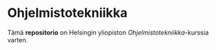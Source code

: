 # Ohjelmistotekniikka

Tämä **repositorio** on Helsingin yliopiston *Ohjelmistotekniikka*-kurssia varten. 